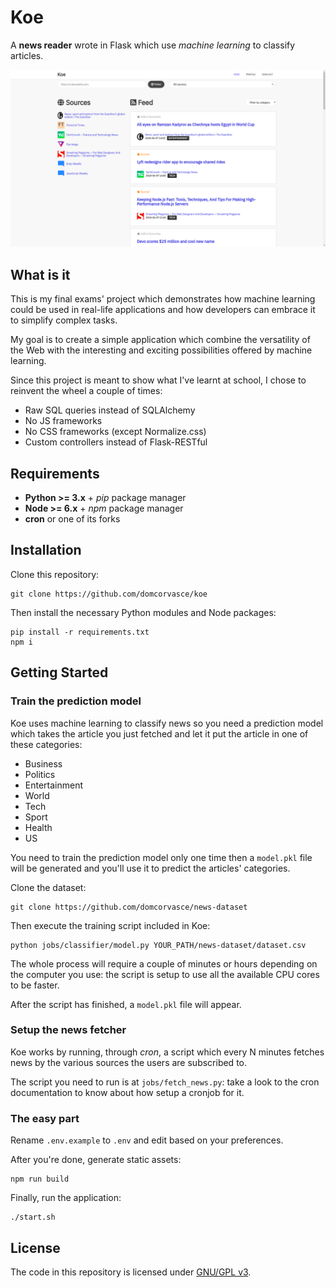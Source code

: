 # Koe

A **news reader** wrote in Flask which use _machine learning_ to classify articles.

![Koe Dashboard](SCREENSHOT.png)

## What is it

This is my final exams' project which demonstrates how machine learning could be used
in real-life applications and how developers can embrace it to simplify complex tasks.

My goal is to create a simple application which combine the versatility of the Web with
the interesting and exciting possibilities offered by machine learning.

Since this project is meant to show what I've learnt at school, I chose to reinvent the wheel
a couple of times:

  - Raw SQL queries instead of SQLAlchemy
  - No JS frameworks
  - No CSS frameworks (except Normalize.css)
  - Custom controllers instead of Flask-RESTful

## Requirements

- **Python >= 3.x** + _pip_ package manager
- **Node >= 6.x** + _npm_ package manager
- **cron** or one of its forks

## Installation

Clone this repository:

```shell
git clone https://github.com/domcorvasce/koe
```

Then install the necessary Python modules and Node packages:

```shell
pip install -r requirements.txt
npm i
```

## Getting Started

### Train the prediction model

Koe uses machine learning to classify news so you need a prediction model which takes
the article you just fetched and let it put the article in one of these categories:

  - Business
  - Politics
  - Entertainment
  - World
  - Tech
  - Sport
  - Health
  - US

You need to train the prediction model only one time then a `model.pkl` file will be generated and
you'll use it to predict the articles' categories.

Clone the dataset:

```shell
git clone https://github.com/domcorvasce/news-dataset
```

Then execute the training script included in Koe:

```shell
python jobs/classifier/model.py YOUR_PATH/news-dataset/dataset.csv
```

The whole process will require a couple of minutes or hours depending on the computer you use: the script is setup
to use all the available CPU cores to be faster.

After the script has finished, a `model.pkl` file will appear.

### Setup the news fetcher

Koe works by running, through _cron_, a script which every N minutes fetches news
by the various sources the users are subscribed to.

The script you need to run is at `jobs/fetch_news.py`: take a look to the cron documentation
to know about how setup a cronjob for it.

### The easy part

Rename `.env.example` to `.env` and edit based on your preferences.

After you're done, generate static assets:

```shell
npm run build
```

Finally, run the application:

```shell
./start.sh
```

## License

The code in this repository is licensed under [GNU/GPL v3](LICENSE).